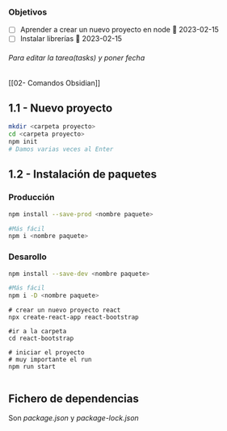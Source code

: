 ### Objetivos
- [ ] Aprender a crear un nuevo proyecto en node 📅 2023-02-15
- [ ] Instalar librerías 📅 2023-02-15

###### Para editar la tarea(tasks) y poner fecha
[[02- Comandos Obsidian]]

## 1.1 - Nuevo proyecto
```bash
mkdir <carpeta proyecto>
cd <carpeta proyecto>
npm init
# Damos varias veces al Enter

```

## 1.2 - Instalación de paquetes

### Producción
```bash
npm install --save-prod <nombre paquete>

#Más fácil
npm i <nombre paquete>

```

### Desarollo
```bash
npm install --save-dev <nombre paquete>

#Más fácil
npm i -D <nombre paquete>

```

```shell
# crear un nuevo proyecto react
npx create-react-app react-bootstrap

#ir a la carpeta
cd react-bootstrap

# iniciar el proyecto
# muy importante el run
npm run start


```


## Fichero de dependencias

Son *package.json* y *package-lock.json*

